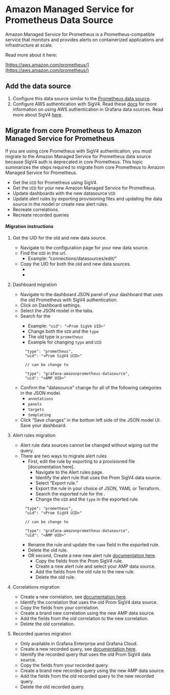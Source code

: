 # Amazon Managed Service for Prometheus Data Source

Amazon Managed Service for Prometheus is a Prometheus-compatible service that monitors and provides alerts on containerized applications and infrastructure at scale.

Read more about it here:

[https://aws.amazon.com/prometheus/](https://aws.amazon.com/prometheus/)

## Add the data source

1. Configure this data source similar to the [Prometheus data source](https://grafana.com/docs/grafana/latest/datasources/prometheus/configure-prometheus-data-source/).
1. Configure AWS authentication with SigV4. Read these [docs](https://grafana.com/docs/grafana/latest/datasources/aws-cloudwatch/aws-authentication/) for more information on using AWS authentication in Grafana data sources. Read more about SigV4 [here](https://docs.aws.amazon.com/AmazonS3/latest/API/sig-v4-authenticating-requests.html).

## Migrate from core Prometheus to Amazon Managed Service for Prometheus

If you are using core Prometheus with SigV4 authentication, you must migrate to the Amazon Managed Service for Prometheus data source because SigV4 auth is deprecated in core Prometheus. This topic summarizes the steps required to migrate from core Prometheus to Amazon Managed Service for Prometheus.

- Get the `UID` for Prometheus using SigV4.
- Get the `UID` for your new Amazon Managed Service for Prometheus.
- Update dashboards with the new datasource `UID`
- Update alert rules by exporting provisioning files and updating the data source in the model or create new alert rules.
- Recreate correlations.
- Recreate recorded queries

#### Migration instructions

1. Get the UID for the old and new data source.
    - Navigate to the configuration page for your new data source.
    - Find the `UID` in the url.
      - Example: “connections/datasources/edit/<DATA SOURCE UID>”
    - Copy the UID for both the old and new data sources.
      - <Prom SigV4 UID>
      - <AMP UID>

2. Dashboard migration
    - Navigate to the dashboard JSON panel of your dashboard that uses the old Prometheus with SigV4 authentication.
    - Click on Dashboard settings.
    - Select the JSON model in the tabs.
    - Search for the <Prom SigV4 UID>
      - Example: `"uid": "<Prom SigV4 UID>"`
      - Change both the `UID` and the `type`
      - The old type is `prometheus`
      - Example for changing `type` and `UID`
      ```
        "type": "prometheus",
        "uid": "<Prom SigV4 UID>"

        // can be change to

        "type": "grafana-amazonprometheus-datasource",
        "uid": "<AMP UID>"
      ```
    - Confirm the "datasource" change for all of the following categories in the JSON model.
      - `annotations`
      - `panels`
      - `targets`
      - `templating`
    - Click “Save changes” in the bottom left side of the JSON model UI.
  Save your dashboard.

2. Alert rules migration
    - Alert rule data sources cannot be changed without wiping out the query.
    - There are two ways to migrate alert rules
      - First, edit the rule by exporting to a provisioned file [documentation here].
        - Navigate to the Alert rules page.
        - Identify the alert rule that uses the Prom SigV4 data source.
        - Select “Export rule.”
        - Export the rule in your choice of JSON, YAML or Terraform.
        - Search the exported rule for the <Prom SigV4 UID>.
        - Change the `UID` and the `type` in the exported rule.
      ```
        "type": "prometheus",
        "uid": "<Prom SigV4 UID>"

        // can be change to

        "type": "grafana-amazonprometheus-datasource",
        "uid": "<AMP UID>"
      ```
        - Rename the rule and update the `name` field in the exported rule.
        - Delete the old rule.
      - OR second, Create a new new alert rule [documentation here](https://grafana.com/tutorials/alerting-get-started/).
        - Copy the fields from the Prom SigV4 rule.
        - Create a new alert rule and select your AMP data source.
        - Add the fields from the old rule to the new rule.
        - Delete the old rule.

3. Correlations migration
    - Create a new correlation, see [documentation here](https://grafana.com/docs/grafana/latest/administration/correlations/create-a-new-correlation/).
    - Identify the correlation that uses the old Prom SigV4 data source.
    - Copy the fields from your correlation.
    - Create a brand new correlation using the new AMP data source.
    - Add the fields from the old correlation to the new correlation.
    - Delete the old correlation.

4. Recorded queries migration
    - Only available in Grafana Enterprise and Grafana Cloud.
    - Create a new recorded query, see [documentation here](https://grafana.com/docs/grafana/latest/administration/correlations/create-a-new-correlation/).
    - Identify the recorded query that uses the old Prom SigV4 data source.
    - Copy the fields from your recorded query.
    - Create a brand new recorded query using the new AMP data source.
    - Add the fields from the old recorded query to the new recorded query.
    - Delete the old recorded query.

